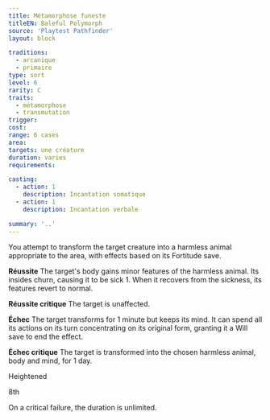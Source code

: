 ```yaml
---
title: Métamorphose funeste
titleEN: Baleful Polymorph
source: 'Playtest Pathfinder'
layout: block

traditions:
  - arcanique
  - primaire
type: sort
level: 6
rarity: C
traits:
  - métamorphose
  - transmutation
trigger: 
cost: 
range: 6 cases
area: 
targets: une créature
duration: varies
requirements: 

casting:
  - action: 1
    description: Incantation somatique
  - action: 1
    description: Incantation verbale

summary: '..'
---
```

You attempt to transform the target creature into a harmless animal appropriate to the area, with effects based on its Fortitude save.

**Réussite** The target's body gains minor features of the harmless animal. Its insides churn, causing it to be sick 1. When it recovers from the sickness, its features revert to normal.

**Réussite critique** The target is unaffected.

**Échec** The target transforms for 1 minute but keeps its mind. It can spend all its actions on its turn concentrating on its original form, granting it a Will save to end the effect.

**Échec critique** The target is transformed into the chosen harmless animal, body and mind, for 1 day.

Heightened

8th

On a critical failure, the duration is unlimited.